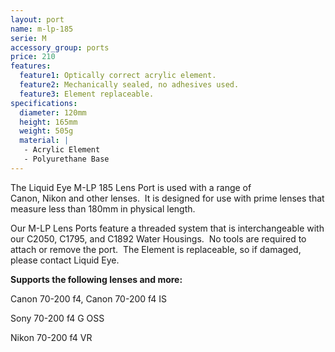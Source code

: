 ```yaml
---
layout: port
name: m-lp-185
serie: M
accessory_group: ports
price: 210
features:
  feature1: Optically correct acrylic element.
  feature2: Mechanically sealed, no adhesives used.
  feature3: Element replaceable.
specifications:
  diameter: 120mm
  height: 165mm
  weight: 505g
  material: |
   - Acrylic Element
   - Polyurethane Base
---
```

The Liquid Eye M-LP 185 Lens Port is used with a range of Canon, Nikon and other lenses.  It is designed for use with prime lenses that measure less than 180mm in physical length.

Our M-LP Lens Ports feature a threaded system that is interchangeable with our C2050, C1795, and C1892 Water Housings.  No tools are required to attach or remove the port.  The Element is replaceable, so if damaged, please contact Liquid Eye.

**Supports the following lenses and more:**

Canon	70-200 f4, Canon	70-200 f4 IS

Sony 70-200 f4 G OSS

Nikon	70-200 f4 VR
